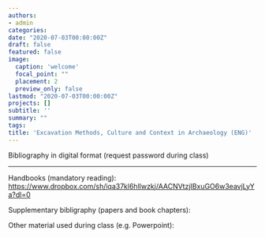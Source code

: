 ```yaml
---
authors:
- admin
categories:
date: "2020-07-03T00:00:00Z"
draft: false
featured: false
image:
  caption: 'welcome'
  focal_point: ""
  placement: 2
  preview_only: false
lastmod: "2020-07-03T00:00:00Z"
projects: []
subtitle: ''
summary: ""
tags:
title: 'Excavation Methods, Culture and Context in Archaeology (ENG)'
---
```


Bibliography in digital format (request password during class)

___

Handbooks (mandatory reading):
https://www.dropbox.com/sh/iqa37kl6hllwzkj/AACNVtzjIBxuGO6w3eavjLyYa?dl=0

Supplementary bibligraphy (papers and book chapters):

Other material used during class (e.g. Powerpoint): 
